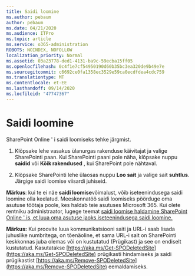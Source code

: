 ```yaml
---
title: Saidi loomine
ms.author: pebaum
author: pebaum
ms.date: 04/21/2020
ms.audience: ITPro
ms.topic: article
ms.service: o365-administration
ROBOTS: NOINDEX, NOFOLLOW
localization_priority: Normal
ms.assetid: 03a23778-ded1-4131-ba9c-59ecba15ff05
ms.openlocfilehash: 0c4f1e7cf54950190d60b35bc3ea320de9b49e7e
ms.sourcegitcommit: c6692ce0fa1358ec3529e59ca0ecdfdea4cdc759
ms.translationtype: MT
ms.contentlocale: et-EE
ms.lasthandoff: 09/14/2020
ms.locfileid: "47747367"
---
```

# <a name="create-a-communication-site"></a>Saidi loomine

SharePoint Online ' i saidi loomiseks tehke järgmist. 
  
1. Klõpsake lehe vasakus ülanurgas rakenduse käivitajat ja valige SharePointi paan. Kui SharePointi paani pole näha, klõpsake nuppu **saidid** või **Kõik rakendused** , kui SharePoint pole nähtaval. 
    
2. Klõpsake SharePointi lehe ülaosas nuppu **Loo sait** ja valige sait **suhtlus**. Järgige saidi loomise viisardi juhiseid. 
    
 **Märkus**: kui te ei näe **saidi loomise**võimalust, võib iseteenindusega saidi loomine olla keelatud. Meeskonnatöö saidi loomiseks pöörduge oma asutuse töötaja poole, kes haldab teie asutuses Microsoft 365. Kui olete rentniku administraator, lugege teemat [saidi loomise haldamine SharePoint Online ' is, et luua oma asutuse jaoks iseteenindusega saidi loomine.](https://go.microsoft.com/fwlink/?linkid=2018780)
  
 **Märkus:** Kui proovite luua kommunikatsiooni saiti ja URL-i saab lisada juhuslike numbritega, on tõenäoline, et sama URL-i sait on SharePointi keskkonnas juba olemas või on kustutatud (Prügikast) ja see on endiselt kustutatud. Kasutatakse [https://aka.ms/Get-SPODeletedSite](https://aka.ms/Get-SPODeletedSite) prügikasti hindamiseks ja saidi prügikastist [https://aka.ms/Remove-SPODeletedSite](https://aka.ms/Remove-SPODeletedSite) eemaldamiseks. 
  

